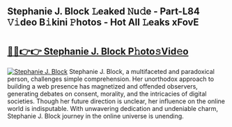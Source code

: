 ## Stephanie J. Block 𝙻eaked 𝙽u𝚍e - Part-L84 𝚅𝚒deo B𝚒kini 𝙿hotos - Hot All 𝙻eaks xFovE

# <h2><a href="http://ld1ceq.urlbe.top/?page=Stephanie+J.+Block">🔗🔗👉👉 Stephanie J. Block P𝚑oto𝚜Vid𝚎o</a></h2>

[![Stephanie J. Block](https://i.imgur.com/eBuTRDB.gif)](http://ld1ceq.urlbe.top/?page=Stephanie+J.+Block)
Stephanie J. Block, a multifaceted and paradoxical person, challenges simple comprehension. Her unorthodox approach to building a web presence has magnetized and offended observers, generating debates on consent, morality, and the intricacies of digital societies. Though her future direction is unclear, her influence on the online world is indisputable. With unwavering dedication and undeniable charm, Stephanie J. Block journey in the online universe is unending.
